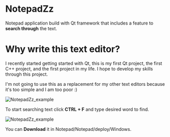 # NotepadZz
Notepad application build with Qt framework that includes a feature to **search through** the text.

# Why write this text editor?
I recently started getting started with Qt, this is my first Qt project, the first C++ project, and the first project in my life. I hope to develop my skills through this project.

I'm not going to use this as a replacement for my other text editors because it's too simple and I am too poor :)

![NotepadZz_example](https://github.com/Maercel/NotepadZz/assets/71663681/2dc437ec-52cb-4ff3-9904-be1d6ba633e0)

To start searching text click **CTRL + F** and type desired word to find. 

![NotepadZz_example](https://github.com/Maercel/NotepadZz/assets/71663681/4aad4b90-acd8-48e3-8c79-0f8c6fc092a3)

You can **Download** it in Notepad/Notepad/deploy/Windows.
